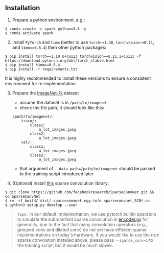 ## Installation

1. Prepare a python environment, e.g.:
```shell script
$ conda create -n spark python=3.8 -y
$ conda activate spark
```


2. Install `PyTorch` and `timm` (better to use `torch~=1.10`, `torchvision~=0.11`, and `timm==0.5.4`) then other python packages:
```shell script
$ pip install torch==1.10.0+cu113 torchvision==0.11.1+cu113 -f https://download.pytorch.org/whl/torch_stable.html
$ pip install timm==0.5.4
$ pip install -r requirements.txt
```

It is highly recommended to install these versions to ensure a consistent environment for re-implementation.


3. Prepare the [ImageNet-1k](http://image-net.org/) dataset
    - assume the dataset is in `/path/to/imagenet`
    - check the file path, it should look like this:
    ```
    /path/to/imagenet/:
        train/:
            class1: 
                a_lot_images.jpeg
            class2:
                a_lot_images.jpeg
        val/:
            class1:
                a_lot_images.jpeg
            class2:
                a_lot_images.jpeg
    ```
    - that argument of `--data_path=/path/to/imagenet` should be passed to the training script introduced later 


4. (Optional) Install [this](https://github.com/facebookresearch/SparseConvNet) sparse convolution library:
```shell script
$ git clone https://github.com/facebookresearch/SparseConvNet.git && cd SparseConvNet
$ rm -rf build/ dist/ sparseconvnet.egg-info sparseconvnet_SCN*.so
$ python3 setup.py develop --user
```


> `Tips:` In our default implementation, we use pytorch builtin operators to simulate the submanifold sparse convolution in [encoder.py](https://github.com/keyu-tian/SparK/blob/main/encoder.py) for generality,
due to the fact that many convolution operators (e.g., grouped conv and dilated conv) do not yet have efficient sparse implementations on today's hardware.
If you would like to use the *true* sparse convolution installed above, please pass `--sparse_conv=1` to the training script, but it would be much slower.
